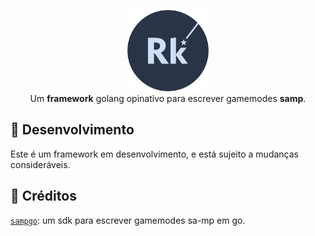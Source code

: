 <p align="center">
<img width="130px" src="assets/images/logo.png"/>
</br>
<span>
Um <b>framework</b> golang opinativo para escrever gamemodes <b>samp</b>.
</span>
</p>

## 🚧 Desenvolvimento

Este é um framework em desenvolvimento, e está sujeito a mudanças consideráveis.

## 👏 Créditos

[`sampgo`](https://github.com/sampgo/sampgo): um sdk para escrever gamemodes sa-mp em go.

